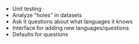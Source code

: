 * Unit testing
* Analyze "holes" in datasets
* Ask it questions about what languages it knows
* Interface for adding new languages/questions
* Defaults for questions
